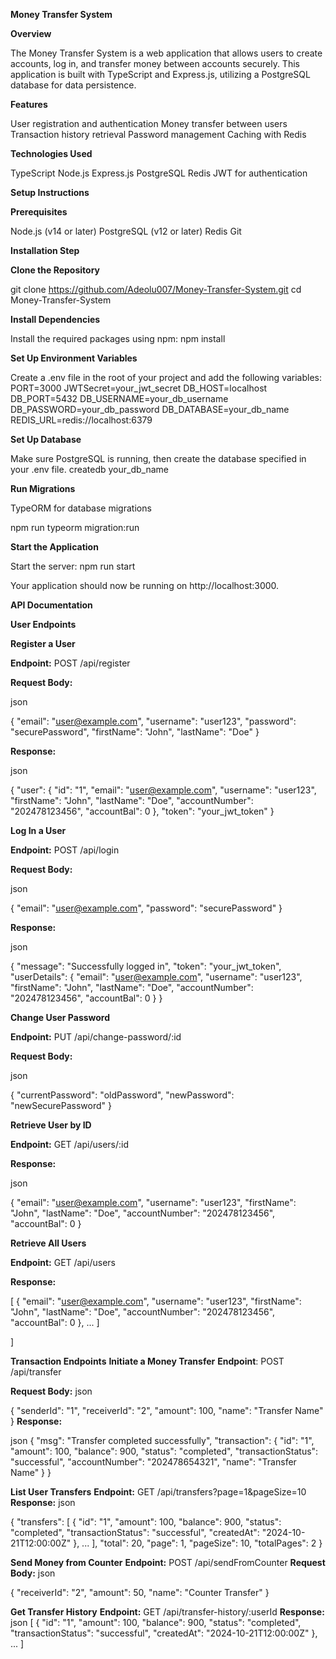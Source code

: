 **Money Transfer System**  

**Overview**  

The Money Transfer System is a web application that allows users to create accounts, log in, and transfer money between accounts securely. This application is built with TypeScript and Express.js, utilizing a PostgreSQL database for data persistence.

**Features**  

User registration and authentication
Money transfer between users
Transaction history retrieval
Password management
Caching with Redis

**Technologies Used**  

TypeScript
Node.js
Express.js
PostgreSQL
Redis
JWT for authentication

**Setup Instructions**  

**Prerequisites**  

Node.js (v14 or later)
PostgreSQL (v12 or later)
Redis
Git

**Installation Step**  

**Clone the Repository**  

git clone https://github.com/Adeolu007/Money-Transfer-System.git
cd Money-Transfer-System

**Install Dependencies**  

Install the required packages using npm:
npm install

**Set Up Environment Variables**  

Create a .env file in the root of your project and add the following variables:
PORT=3000
JWTSecret=your_jwt_secret
DB_HOST=localhost
DB_PORT=5432
DB_USERNAME=your_db_username
DB_PASSWORD=your_db_password
DB_DATABASE=your_db_name
REDIS_URL=redis://localhost:6379

**Set Up Database**  

Make sure PostgreSQL is running, then create the database specified in your .env file.
createdb your_db_name

**Run Migrations**  

TypeORM for database migrations

npm run typeorm migration:run

**Start the Application**  

Start the server:
npm run start

Your application should now be running on http://localhost:3000.

**API Documentation**  

**User Endpoints**  

**Register a User**  

**Endpoint:** POST /api/register  

**Request Body:**  

json  

{
  "email": "user@example.com",
  "username": "user123",
  "password": "securePassword",
  "firstName": "John",
  "lastName": "Doe"
}  

**Response:**  

json  

{
  "user": {
    "id": "1",
    "email": "user@example.com",
    "username": "user123",
    "firstName": "John",
    "lastName": "Doe",
    "accountNumber": "202478123456",
    "accountBal": 0
  },
  "token": "your_jwt_token"
}  

**Log In a User**  

**Endpoint:** POST /api/login  

**Request Body:**  

json  

{
  "email": "user@example.com",
  "password": "securePassword"
}  

**Response:**  

json  

{
  "message": "Successfully logged in",
  "token": "your_jwt_token",
  "userDetails": {
    "email": "user@example.com",
    "username": "user123",
    "firstName": "John",
    "lastName": "Doe",
    "accountNumber": "202478123456",
    "accountBal": 0
  }
}

**Change User Password**  

**Endpoint:** PUT /api/change-password/:id  

**Request Body:**  

json  

{
  "currentPassword": "oldPassword",
  "newPassword": "newSecurePassword"
}

**Retrieve User by ID**  

**Endpoint:** GET /api/users/:id  

**Response:**  

json  

{
  "email": "user@example.com",
  "username": "user123",
  "firstName": "John",
  "lastName": "Doe",
  "accountNumber": "202478123456",
  "accountBal": 0
}

**Retrieve All Users**  

**Endpoint:** GET /api/users  

**Response:**  

[
{
  "email": "user@example.com",
    "username": "user123",
    "firstName": "John",
    "lastName": "Doe",
    "accountNumber": "202478123456",
    "accountBal": 0
  },
  ...
]

]

**Transaction Endpoints**
**Initiate a Money Transfer**
**Endpoint**: POST /api/transfer

**Request Body:**
json

{
  "senderId": "1",
  "receiverId": "2",
  "amount": 100,
  "name": "Transfer Name"
}
**Response:**

json
{
  "msg": "Transfer completed successfully",
  "transaction": {
    "id": "1",
    "amount": 100,
    "balance": 900,
    "status": "completed",
    "transactionStatus": "successful",
    "accountNumber": "202478654321",
    "name": "Transfer Name"
  }
}

**List User Transfers**
**Endpoint:** GET /api/transfers?page=1&pageSize=10
**Response:**
json

{
  "transfers": [
    {
      "id": "1",
      "amount": 100,
      "balance": 900,
      "status": "completed",
      "transactionStatus": "successful",
      "createdAt": "2024-10-21T12:00:00Z"
    },
    ...
  ],
  "total": 20,
  "page": 1,
  "pageSize": 10,
  "totalPages": 2
}

**Send Money from Counter**
**Endpoint:** POST /api/sendFromCounter
**Request Body:**
json

{
  "receiverId": "2",
  "amount": 50,
  "name": "Counter Transfer"
}

**Get Transfer History**
**Endpoint:** GET /api/transfer-history/:userId
**Response:**
json
[
  {
    "id": "1",
    "amount": 100,
    "balance": 900,
    "status": "completed",
    "transactionStatus": "successful",
    "createdAt": "2024-10-21T12:00:00Z"
  },
  ...
]

